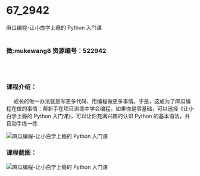 # 67_2942
麻瓜编程-让小白学上瘾的 Python 入门课
<br/></br>
<h3>微:mukewang8 资源编号：522942</h3>
<br/></br>
<h3>课程介绍：</h3>
<div align="left">&nbsp; &nbsp; &nbsp;成长的唯一办法就是写更多代码、用编程做更多事情。于是，这成为了麻瓜编程在做的事情：帮新手在项目训练中学会编程。如果你是零基础，可以选择《让小白学上瘾的 Python 入门课》，可以让你充满兴趣的认识 Python 的基本语法，并且动手练一练</div>
<p><img src="https://www.ko996.com/wp-content/uploads/img/2018/07/2-2-300x155.png" alt="麻瓜编程-让小白学上瘾的 Python 入门课"></p>
<h3>课程截图：</h3>
<p><img src="https://www.ko996.com/wp-content/uploads/img/2018/07/1-3.png" alt="麻瓜编程-让小白学上瘾的 Python 入门课"></p>

